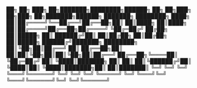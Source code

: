 

 ██╗ ██╗     ███╗   ██╗███████╗████████╗██████╗ ██╗   ██╗███╗   ██╗███╗   ██╗███████╗██████╗ ███████╗
████████╗    ████╗  ██║██╔════╝╚══██╔══╝██╔══██╗██║   ██║████╗  ██║████╗  ██║██╔════╝██╔══██╗██╔════╝
╚██╔═██╔╝    ██╔██╗ ██║█████╗     ██║   ██████╔╝██║   ██║██╔██╗ ██║██╔██╗ ██║█████╗  ██████╔╝███████╗
████████╗    ██║╚██╗██║██╔══╝     ██║   ██╔══██╗██║   ██║██║╚██╗██║██║╚██╗██║██╔══╝  ██╔══██╗╚════██║
╚██╔═██╔╝    ██║ ╚████║███████╗   ██║   ██║  ██║╚██████╔╝██║ ╚████║██║ ╚████║███████╗██║  ██║███████║
 ╚═╝ ╚═╝     ╚═╝  ╚═══╝╚══════╝   ╚═╝   ╚═╝  ╚═╝ ╚═════╝ ╚═╝  ╚═══╝╚═╝  ╚═══╝╚══════╝╚═╝  ╚═╝╚══════╝
                                                                                                     

